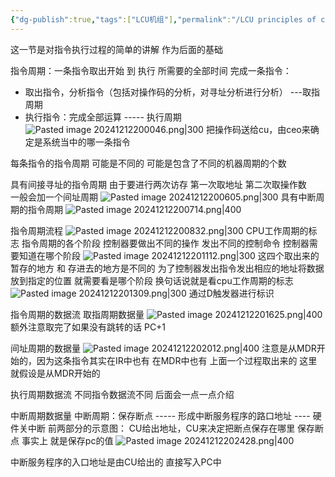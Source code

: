 ```yaml
---
{"dg-publish":true,"tags":["LCU机组"],"permalink":"/LCU principles of computer composition/指令周期/","dgPassFrontmatter":true,"noteIcon":"","created":"2024-11-28T11:11:13.059+08:00","updated":"2025-04-19T09:58:38.734+08:00"}
---
```



这一节是对指令执行过程的简单的讲解 作为后面的基础

指令周期：一条指令取出开始  到 执行 所需要的全部时间
完成一条指令：
- 取出指令，分析指令（包括对操作码的分析，对寻址分析进行分析） ---取指周期
- 执行指令：完成全部运算    ----- 执行周期
![Pasted image 20241212200046.png|300](/img/user/accessory/Pasted%20image%2020241212200046.png)
把操作码送给cu，由ceo来确定是系统当中的哪一条指令

每条指令的指令周期 可能是不同的  可能是包含了不同的机器周期的个数


具有间接寻址的指令周期
由于要进行两次访存  第一次取地址  第二次取操作数  
一般会加一个间址周期
![Pasted image 20241212200605.png|300](/img/user/accessory/Pasted%20image%2020241212200605.png)
具有中断周期的指令周期
![Pasted image 20241212200714.png|400](/img/user/accessory/Pasted%20image%2020241212200714.png)

指令周期流程
![Pasted image 20241212200832.png|300](/img/user/accessory/Pasted%20image%2020241212200832.png)
CPU工作周期的标志
指令周期的各个阶段 控制器要做出不同的操作  发出不同的控制命令
控制器需要知道在哪个阶段
![Pasted image 20241212201112.png|300](/img/user/accessory/Pasted%20image%2020241212201112.png)
这四个取出来的 暂存的地方  和  存进去的地方是不同的
为了控制器发出指令发出相应的地址将数据放到指定的位置
就需要看是哪个阶段  换句话说就是看cpu工作周期的标志
![Pasted image 20241212201309.png|300](/img/user/accessory/Pasted%20image%2020241212201309.png)
通过D触发器进行标识


指令周期的数据流
取指周期数据量
![Pasted image 20241212201625.png|400](/img/user/accessory/Pasted%20image%2020241212201625.png)
额外注意取完了如果没有跳转的话 PC+1

间址周期的数据量
![Pasted image 20241212202012.png|400](/img/user/accessory/Pasted%20image%2020241212202012.png)
注意是从MDR开始的，因为这条指令其实在IR中也有 在MDR中也有 上面一个过程取出来的
这里就假设是从MDR开始的

执行周期数据流
不同指令数据流不同   后面会一点一点介绍

中断周期数据量
中断周期：保存断点 ----- 形成中断服务程序的路口地址  ----  硬件关中断
前两部分的示意图：
CU给出地址，CU来决定把断点保存在哪里
保存断点 事实上 就是保存pc的值
![Pasted image 20241212202428.png|400](/img/user/accessory/Pasted%20image%2020241212202428.png)

中断服务程序的入口地址是由CU给出的 直接写入PC中
